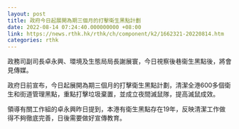 ```yaml
---
layout: post
title: 政府今日起展開為期三個月的打擊衛生黑點計劃
date: 2022-08-14 07:24:40.000000000 +08:00
link: https://news.rthk.hk/rthk/ch/component/k2/1662321-20220814.htm
categories: rthk
---
```


政務司副司長卓永興、環境及生態局局長謝展寰，今日視察後巷衞生黑點後，將會見傳媒。

政府日前宣布，今日起展開為期三個月的打擊衛生黑點計劃，清潔全港600多個衛生和街道管理黑點，重點打擊垃圾棄置，並成立夜間滅鼠隊，提高滅鼠成效。

領導有關工作組的卓永興昨日提到，本港有衛生黑點存在19年，反映清潔工作做得不夠徹底完善，日後需要做好宣傳教育。
